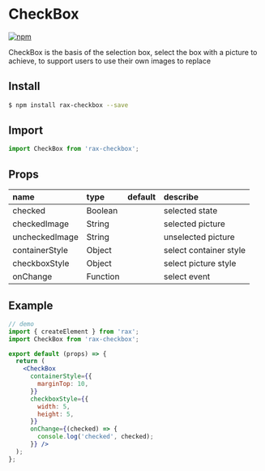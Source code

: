 # CheckBox

[![npm](https://img.shields.io/npm/v/rax-checkbox.svg)](https://www.npmjs.com/package/rax-checkbox)

CheckBox is the basis of the selection box, select the box with a picture to achieve, to support users to use their own images to replace

## Install

```bash
$ npm install rax-checkbox --save
```

## Import

```jsx
import CheckBox from 'rax-checkbox';
```

## Props

| name      | type       | default  | describe   |
| :------ | :------- | :--- | :--- |
| checked | Boolean |      | selected state |
| checkedImage | String |      | selected picture |
| uncheckedImage | String |      | unselected picture |
| containerStyle | Object |      | select container style |
| checkboxStyle | Object |      | select picture style |
| onChange | Function |      | select event |

## Example

```jsx
// demo
import { createElement } from 'rax';
import CheckBox from 'rax-checkbox';

export default (props) => {
  return (
    <CheckBox
      containerStyle={{
        marginTop: 10,
      }}
      checkboxStyle={{
        width: 5,
        height: 5,
      }}
      onChange={(checked) => {
        console.log('checked', checked);
      }} />
  );
};
```